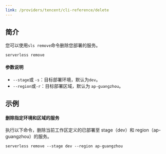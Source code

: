 ```yaml
---
link: /providers/tencent/cli-reference/delete
---
```


## 简介
您可以使用`sls remove`命令删除您部署的服务。
```
serverless remove
```



#### 参数说明
- `--stage`或 `-s`：目标部署环境，默认为`dev`。
- `--region`或`-r`：目标部署区域，默认为 `ap-guangzhou`。



## 示例

#### 删除指定环境和区域的服务
执行以下命令，删除当前工作区定义的已部署至 stage（dev）和 region（ap-guangzhou）的服务。
```
serverless remove --stage dev --region ap-guangzhou
```


